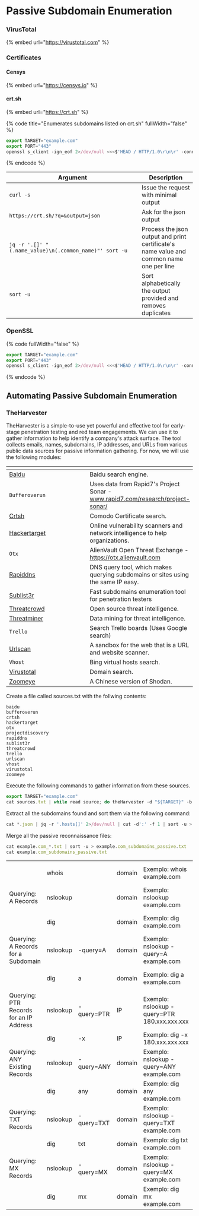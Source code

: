 # Passive Subdomain Enumeration

### VirusTotal

{% embed url="https://virustotal.com" %}

### Certificates

#### Censys

{% embed url="https://censys.io" %}

#### crt.sh

{% embed url="https://crt.sh" %}

{% code title="Enumerates subdomains listed on crt.sh" fullWidth="false" %}
```javascript
export TARGET="example.com"
export PORT="443"
openssl s_client -ign_eof 2>/dev/null <<<$'HEAD / HTTP/1.0\r\n\r' -connect "${TARGET}:${PORT}" | openssl x509 -noout -text | grep 'DNS' | sed -e 's|DNS:|\n|g' -e 's|^\.||g' | tr -d ',' | sort -u
```
{% endcode %}

<table><thead><tr><th width="342">Argument</th><th>Description</th></tr></thead><tbody><tr><td><code>curl -s</code></td><td>Issue the request with minimal output</td></tr><tr><td><code>https://crt.sh/?q=&#x26;output=json</code> </td><td>Ask for the json output</td></tr><tr><td><code>jq -r '.[]' "(.name_value)\n(.common_name)"' sort -u</code></td><td>Process the json output and print certificate's name value and common name one per line</td></tr><tr><td><code>sort -u</code></td><td>Sort alphabetically the output provided and removes duplicates</td></tr></tbody></table>

### OpenSSL

{% code fullWidth="false" %}
```javascript
export TARGET="example.com"
export PORT="443"
openssl s_client -ign_eof 2>/dev/null <<<$'HEAD / HTTP/1.0\r\n\r' -connect "${TARGET}:${PORT}" | openssl x509 -noout -text | grep 'DNS' | sed -e 's|DNS:|\n|g' -e 's|^\.||g' | tr -d ',' | sort -u
```
{% endcode %}



## Automating Passive Subdomain Enumeration



### TheHarvester

TheHarvester is a simple-to-use yet powerful and effective tool for early-stage penetration testing and red team engagements. We can use it to gather information to help identify a company's attack surface. The tool collects emails, names, subdomains, IP addresses, and URLs from various public data sources for passive information gathering. For now, we will use the following modules:

<table data-header-hidden><thead><tr><th width="230"></th><th></th></tr></thead><tbody><tr><td><a href="http://www.baidu.com/">Baidu</a></td><td>Baidu search engine.</td></tr><tr><td><code>Bufferoverun</code></td><td>Uses data from Rapid7's Project Sonar - <a href="http://www.rapid7.com/research/project-sonar/">www.rapid7.com/research/project-sonar/</a></td></tr><tr><td><a href="https://crt.sh/">Crtsh</a></td><td>Comodo Certificate search.</td></tr><tr><td><a href="https://hackertarget.com/">Hackertarget</a></td><td>Online vulnerability scanners and network intelligence to help organizations.</td></tr><tr><td><code>Otx</code></td><td>AlienVault Open Threat Exchange - <a href="https://otx.alienvault.com/">https://otx.alienvault.com</a></td></tr><tr><td><a href="https://rapiddns.io/">Rapiddns</a></td><td>DNS query tool, which makes querying subdomains or sites using the same IP easy.</td></tr><tr><td><a href="https://github.com/aboul3la/Sublist3r">Sublist3r</a></td><td>Fast subdomains enumeration tool for penetration testers</td></tr><tr><td><a href="http://www.threatcrowd.org/">Threatcrowd</a></td><td>Open source threat intelligence.</td></tr><tr><td><a href="https://www.threatminer.org/">Threatminer</a></td><td>Data mining for threat intelligence.</td></tr><tr><td><code>Trello</code></td><td>Search Trello boards (Uses Google search)</td></tr><tr><td><a href="https://urlscan.io/">Urlscan</a></td><td>A sandbox for the web that is a URL and website scanner.</td></tr><tr><td><code>Vhost</code></td><td>Bing virtual hosts search.</td></tr><tr><td><a href="https://www.virustotal.com/gui/home/search">Virustotal</a></td><td>Domain search.</td></tr><tr><td><a href="https://www.zoomeye.org/">Zoomeye</a></td><td>A Chinese version of Shodan.</td></tr></tbody></table>

Create a file called sources.txt with the follwing contents:

```
baidu
bufferoverun
crtsh
hackertarget
otx
projectdiscovery
rapiddns
sublist3r
threatcrowd
trello
urlscan
vhost
virustotal
zoomeye
```

Execute the following commands to gather information from these sources.

```javascript
export TARGET="example.com"
cat sources.txt | while read source; do theHarvester -d "${TARGET}" -b $source -f "${source}_${TARGET}";done
```

Extract all the subdomains found and sort them via the following command:

```javascript
cat *.json | jq -r '.hosts[]' 2>/dev/null | cut -d':' -f 1 | sort -u > "${TARGET}_theHarvester.txt”
```

Merge all the passive reconnaissance files:

```javascript
cat example.com_*.txt | sort -u > example.com_subdomains_passive.txt
cat example.com_subdomains_passive.txt 
```



|                                         |          |            |        |                                              |                         |
| --------------------------------------- | -------- | ---------- | ------ | -------------------------------------------- | ----------------------- |
|                                         | whois    |            | domain | Exemplo: whois example.com                   | Responde a DNS internos |
| Querying: A Records                     | nslookup |            | domain | Exemplo: nslookup example.com                | Responde a DNS internos |
|                                         | dig      |            | domain | Exemplo: dig example.com                     | Responde a DNS internos |
| Querying: A Records for a Subdomain     | nslookup | -query=A   | domain | Exemplo: nslookup -query=A example.com       | Responde a DNS internos |
|                                         | dig      | a          | domain | Exemplo: dig a example.com                   | Responde a DNS internos |
| Querying: PTR Records for an IP Address | nslookup | -query=PTR | IP     | Exemplo: nslookup -query=PTR 180.xxx.xxx.xxx |                         |
|                                         | dig      | -x         | IP     | Exemplo: dig -x 180.xxx.xxx.xxx              |                         |
| Querying: ANY Existing Records          | nslookup | -query=ANY | domain | Exemplo: nslookup -query=ANY example.com     |                         |
|                                         | dig      | any        | domain | Exemplo: dig any example.com                 |                         |
| Querying: TXT Records                   | nslookup | -query=TXT | domain | Exemplo: nslookup -query=TXT example.com     |                         |
|                                         | dig      | txt        | domain | Exemplo: dig txt example.com                 |                         |
| Querying: MX Records                    | nslookup | -query=MX  | domain | Exemplo: nslookup -query=MX example.com      |                         |
|                                         | dig      | mx         | domain | Exemplo: dig mx example.com                  |                         |
